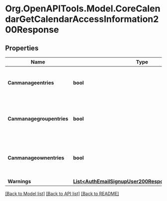 # Org.OpenAPITools.Model.CoreCalendarGetCalendarAccessInformation200Response

## Properties

Name | Type | Description | Notes
------------ | ------------- | ------------- | -------------
**Canmanageentries** | **bool** | Whether the user can manage entries. | [default to null]
**Canmanagegroupentries** | **bool** | Whether the user can manage group entries. | [default to null]
**Canmanageownentries** | **bool** | Whether the user can manage its own entries. | [default to null]
**Warnings** | [**List&lt;AuthEmailSignupUser200ResponseWarningsInner&gt;**](AuthEmailSignupUser200ResponseWarningsInner.md) |  | [optional] 

[[Back to Model list]](../README.md#documentation-for-models) [[Back to API list]](../README.md#documentation-for-api-endpoints) [[Back to README]](../README.md)

